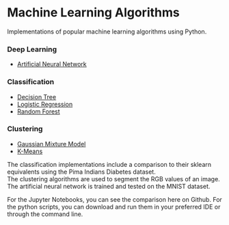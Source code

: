 # Machine Learning Algorithms
Implementations of popular machine learning algorithms using Python.
### Deep Learning
- [Artificial Neural Network](https://github.com/ryan-k-miller/Machine-Learning-Algorithms/blob/master/Neural%20Network/NeuralNetwork.py)  

### Classification
- [Decision Tree](https://github.com/ryan-k-miller/Machine-Learning-Algorithms/blob/master/Decision_Tree.ipynb)  
- [Logistic Regression](https://github.com/ryan-k-miller/Machine-Learning-Algorithms/blob/master/LogisticRegression.py)  
- [Random Forest](https://github.com/ryan-k-miller/Machine-Learning-Algorithms/blob/master/Random_Forest_Classifier)  

### Clustering
- [Gaussian Mixture Model](https://github.com/ryan-k-miller/Machine-Learning-Algorithms/blob/master/Gaussian_Mixture_Model.ipynb)  
- [K-Means](https://github.com/ryan-k-miller/Machine-Learning-Algorithms/blob/master/K_Means.ipynb)  
  
The classification implementations include a comparison to their sklearn equivalents using the Pima Indians Diabetes dataset.   
The clustering algorithms are used to segment the RGB values of an image.  
The artificial neural network is trained and tested on the MNIST dataset.  

For the Jupyter Notebooks, you can see the comparison here on Github. For the python scripts, you can download and run them in your preferred IDE or through the command line.
